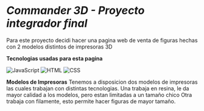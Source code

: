 # <em> Commander 3D - Proyecto integrador final </em>

Para este proyecto decidi hacer una pagina web de venta de figuras
hechas con 2 modelos distintos de impresoras 3D

__Tecnologias usadas para esta pagina__

![JavaScript](https://www.freepnglogos.com/uploads/javascript-png/javascript-logo-transparent-logo-javascript-images-3.png)
![HTML](https://cdn.pixabay.com/photo/2017/08/05/11/16/logo-2582748_640.png)
![CSS](./imagenes/)

__Modelos de Impresoras__
Tenemos a disposicion dos modelos de impresoras las cuales trabajan con distintas tecnologias.
    Una trabaja en resina, le da mayor calidad a los modelos, pero estan limitadas a un tamaño chico
    Otra trabaja con filamente, esto permite hacer figuras de mayor tamaño.

